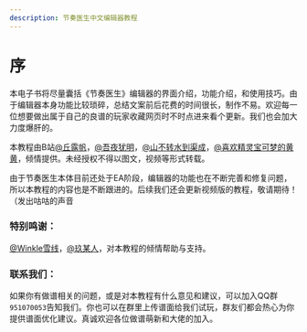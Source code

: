 ```yaml
---
description: 节奏医生中文编辑器教程
---
```


# 序

本电子书将尽量囊括《节奏医生》编辑器的界面介绍，功能介绍，和使用技巧。由于编辑器本身功能比较琐碎，总结文案前后花费的时间很长，制作不易。欢迎每一位想要做出属于自己的良谱的玩家收藏网页时不时点进来看个更新。我们也会加大力度爆肝的。

本教程由B站[@丘露帆](https://space.bilibili.com/365306801)，[@吾夜犹明](https://space.bilibili.com/29219948)，[@山不转水到渠成](https://space.bilibili.com/4870582)，[@喜欢精灵宝可梦的黄黄](https://space.bilibili.com/589687399)，倾情提供。未经授权不得以图文，视频等形式转载。

由于节奏医生本体目前还处于EA阶段，编辑器的功能也在不断完善和修复问题，所以本教程的内容也是不断跟进的。后续我们还会更新视频版的教程，敬请期待！（发出咕咕的声音

### 特别鸣谢：

[@Winkle雪线](https://space.bilibili.com/2198423/)，[@玖某人](https://space.bilibili.com/1679953)，对本教程的倾情帮助与支持。

### 联系我们：

如果你有做谱相关的问题，或是对本教程有什么意见和建议，可以加入QQ群`951070053`告知我们。你也可以在群里上传谱面给我们试玩，群友们都会热心为你提供谱面优化建议。真诚欢迎各位做谱萌新和大佬的加入。


